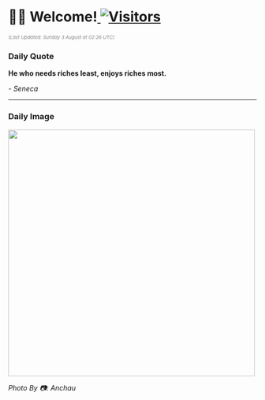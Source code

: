 <h1>👋🏽 Welcome!<a href="https://github.com/OmitNomis/"> <img src="https://visitor-badge.laobi.icu/badge?page_id=OmitNomis" alt="Visitors"></a></h1>

<i><p style="font-size: 0.6rem; color:gray">(Last Updated: Sunday 3 August at 02:26 UTC)</p></i>

<h3> Daily Quote </h3>
<b><p>He who needs riches least, enjoys riches most.</p></b>
<i><caption style="font-size: 0.8rem; color:gray;">- Seneca</caption></i>


<hr>

<h3>Daily Image</h3>
<a href="https://images.pexels.com/photos/33245188/pexels-photo-33245188.jpeg" target="_blank"><img style="height:500px;" src="https://images.pexels.com/photos/33245188/pexels-photo-33245188.jpeg"/></a>

<i><caption style="font-size: 0.8rem; color:gray;"> Photo By 📷: Anchau</caption></i>

